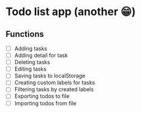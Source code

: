 # Todo list app (another 😁)

## Functions
- [ ] Adding tasks
- [ ] Adding detail for task
- [ ] Deleting tasks
- [ ] Editing tasks
- [ ] Saving tasks to localStorage
- [ ] Creating custom labels for tasks
- [ ] Filtering tasks by created labels
- [ ] Exporting todos to file
- [ ] Importing todos from file
